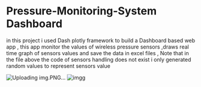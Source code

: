 # Pressure-Monitoring-System Dashboard
in this project i used Dash plotly framework to build a Dashboard based web app , this app monitor the values of wireless pressure sensors ,draws real time graph of sensors values and save the data in excel files , Note that in the file above the code of sensors handling does not exist i only generated random values to represent sensors value 

![Uploading img.PNG…]()
![imgg](https://user-images.githubusercontent.com/85415062/131230372-66ecb985-a19f-4c5d-a76c-f032bbaebcf8.PNG)



